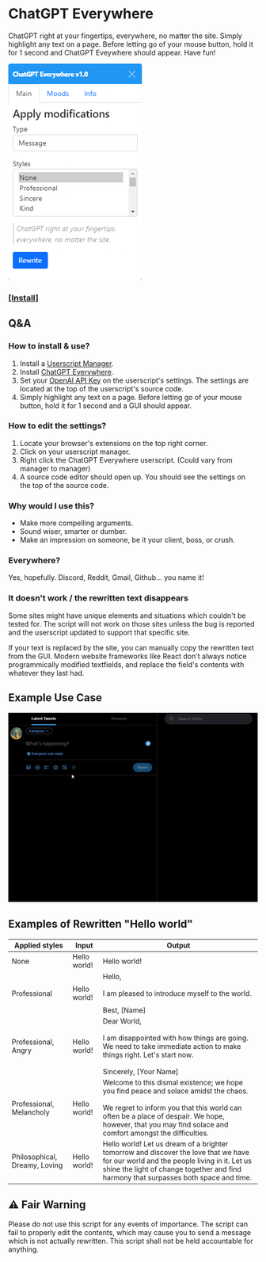 # ChatGPT Everywhere

ChatGPT right at your fingertips, everywhere, no matter the site. Simply highlight any text on a page. Before letting go of your mouse button, hold it for 1 second and ChatGPT Eveywhere should appear. Have fun!

![](content/ui.png)

### [[Install]](https://github.com/Hakorr/Userscripts/tree/main/OpenAI.com/ChatGPTEverywhere)

## Q&A

### How to install & use?

1. Install a [Userscript Manager](https://violentmonkey.github.io/).
2. Install [ChatGPT Everywhere](https://github.com/Hakorr/Userscripts/tree/main/OpenAI.com/ChatGPTEverywhere).
4. Set your [OpenAI API Key](https://beta.openai.com/account/api-keys) on the userscript's settings. The settings are located at the top of the userscript's source code.
5. Simply highlight any text on a page. Before letting go of your mouse button, hold it for 1 second and a GUI should appear.

### How to edit the settings?

1. Locate your browser's extensions on the top right corner.
2. Click on your userscript manager.
3. Right click the ChatGPT Everywhere userscript. (Could vary from manager to manager)
4. A source code editor should open up. You should see the settings on the top of the source code.

### Why would I use this?

- Make more compelling arguments.
- Sound wiser, smarter or dumber.
- Make an impression on someone, be it your client, boss, or crush.

### Everywhere?

Yes, hopefully. Discord, Reddit, Gmail, Github... you name it!

### It doesn't work / the rewritten text disappears

Some sites might have unique elements and situations which couldn't be tested for. The script will not work on those sites unless the bug is reported and the userscript updated to support that specific site.

If your text is replaced by the site, you can manually copy the rewritten text from the GUI. Modern website frameworks like React don't always notice programmically modified textfields, and replace the field's contents with whatever they last had.

## Example Use Case

![](content/twitter_example.gif)

## Examples of Rewritten "Hello world"

| Applied styles                | Input        | Output                                                                                                                                                                                                                                           |
|-------------------------------|--------------|--------------------------------------------------------------------------------------------------------------------------------------------------------------------------------------------------------------------------------------------------|
| None                          | Hello world! | Hello world!                                                                                                                                                                                                                                     |
| Professional                  | Hello world! | Hello,<br><br>I am pleased to introduce myself to the world.<br><br>Best,  [Name]                                                                                                                                                                          |
| Professional, Angry           | Hello world! | Dear World,<br><br>I am disappointed with how things are going. We need to take immediate action to make things right. Let's start now.<br><br>Sincerely, [Your Name]                                                                                        |
| Professional, Melancholy      | Hello world! | Welcome to this dismal existence; we hope you find peace and solace amidst the chaos.<br><br>We regret to inform you that this world can often be a place of despair. We hope, however, that you may find solace and comfort amongst the difficulties. |
| Philosophical, Dreamy, Loving | Hello world! | Hello world! Let us dream of a brighter tomorrow and discover the love that we have for our world and the people living in it. Let us shine the light of change together and find harmony that surpasses both space and time.                    |

## ⚠️ Fair Warning

Please do not use this script for any events of importance. The script can fail to properly edit the contents, which may cause you to send a message which is not actually rewritten. This script shall not be held accountable for anything.
